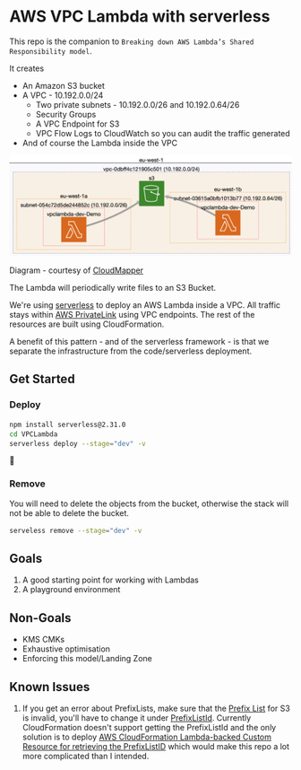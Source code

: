 # AWS VPC Lambda with serverless

This repo is the companion to `Breaking down AWS Lambda’s Shared Responsibility model`.

It creates
* An Amazon S3 bucket
* A VPC - 10.192.0.0/24
    * Two private subnets - 10.192.0.0/26 and 10.192.0.64/26
    * Security Groups 
    * A VPC Endpoint for S3
    * VPC Flow Logs to CloudWatch so you can audit the traffic generated
* And of course the Lambda inside the VPC

![img](CloudMapper.png)

Diagram - courtesy of [CloudMapper](https://github.com/duo-labs/cloudmapper)

The Lambda will periodically write files to an S3 Bucket.

We're using [serverless](https://www.serverless.com/framework/docs/) to deploy an AWS Lambda inside a VPC. All traffic stays within [AWS PrivateLink](https://aws.amazon.com/privatelink/) using VPC endpoints. The rest of the resources are built using CloudFormation.

A benefit of this pattern - and of the serverless framework - is that we separate the infrastructure from the code/serverless deployment.

## Get Started

### Deploy

```sh
npm install serverless@2.31.0
cd VPCLambda
serverless deploy --stage="dev" -v
```
:tada:

### Remove

You will need to delete the objects from the bucket, otherwise the stack will not be able to delete the bucket.

```sh
serveless remove --stage="dev" -v
```


## Goals

1. A good starting point for working with Lambdas
2. A playground environment

## Non-Goals
- KMS CMKs 
- Exhaustive optimisation 
- Enforcing this model/Landing Zone


## Known Issues

1. If you get an error about PrefixLists, make sure that the [Prefix List](https://eu-west-1.console.aws.amazon.com/vpc/home?region=eu-west-1#ManagedPrefixLists:) for S3 is invalid, you'll have to change it under [PrefixListId](VPCLambda/resources/infrastructure.yml#178). Currently CloudFormation doesn't support getting the PrefixListId and the only solution is to deploy [AWS CloudFormation Lambda-backed Custom Resource for retrieving the PrefixListID](https://github.com/awslabs/aws-cloudformation-templates/blob/master/aws/solutions/PrefixListResource/README.md) which would make this repo a lot more complicated than I intended.